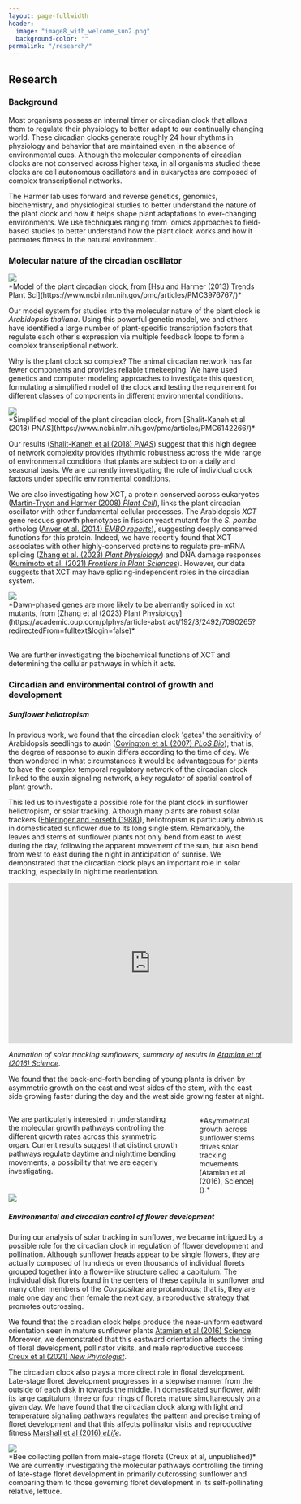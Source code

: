 ```yaml
---
layout: page-fullwidth
header:
  image: "image8_with_welcome_sun2.png"
  background-color: ""
permalink: "/research/"
---
```

<h2> Research</h2>

<h3>Background </h3>
Most organisms possess an internal timer or circadian clock that allows them to regulate their physiology to better adapt to our continually changing world. These circadian clocks generate roughly 24 hour rhythms in physiology and behavior that are maintained even in the absence of environmental cues. Although the molecular components of circadian clocks are not conserved across higher taxa, in all organisms studied these clocks are cell autonomous oscillators and in eukaryotes are composed of complex transcriptional networks.

The Harmer lab uses forward and reverse genetics, genomics, biochemistry, and physiological studies to better understand the nature of the plant clock and how it helps shape plant adaptations to ever-changing environments. We use techniques ranging from 'omics approaches to field-based studies to better understand how the plant clock works and how it promotes fitness in the natural environment.

<h3>Molecular nature of the circadian oscillator</h3>

<div class="small-6 columns"><img src="{{site.baseurl}}/assets/img/research/polly-model-full.png">
</div>
*Model of the plant circadian clock, from [Hsu and Harmer (2013) Trends Plant Sci](https://www.ncbi.nlm.nih.gov/pmc/articles/PMC3976767/)*

Our model system for studies into the molecular nature of the plant clock is *Arabidopsis thaliana*. Using this powerful genetic model, we and others have identified a large number of plant-specific transcription factors that regulate each other's expression via multiple feedback loops to form a complex transcriptional network.

<div class="spacer"></div>

Why is the plant clock so complex? The animal circadian network has far fewer components and provides reliable timekeeping. We have used genetics and computer modeling approaches to investigate this question, formulating a simplified model of the clock and testing the requirement for different classes of components in different environmental conditions.

<div class="spacer"></div>

<div class="small-6 columns"><img src="{{site.baseurl}}/assets/img/research/akiva-simple-clock-smlr.png">
</div>
*Simplified model of the plant circadian clock, from [Shalit-Kaneh et al (2018) PNAS](https://www.ncbi.nlm.nih.gov/pmc/articles/PMC6142266/)*

Our results ([Shalit-Kaneh et al (2018) *PNAS*](https://www.ncbi.nlm.nih.gov/pmc/articles/PMC6142266/)) suggest that this high degree of network complexity provides rhythmic robustness across the wide range of environmental conditions that plants are subject to on a daily and seasonal basis. We are currently investigating the role of individual clock factors under specific environmental conditions.

<div class="spacer"></div>

We are also investigating how XCT, a protein conserved across eukaryotes ([Martin-Tryon and Harmer (2008) *Plant Cell*](http://www.plantcell.org/content/plantcell/20/5/1244.full.pdf)), links the plant circadian oscillator with other fundamental cellular processes. The Arabidopsis *XCT* gene rescues growth phenotypes in fission yeast mutant for the *S. pombe* ortholog  ([Anver et al. (2014) *EMBO reports*](http://embor.embopress.org/content/15/8/894.long)), suggesting deeply conserved functions for this protein. Indeed, we have recently found that XCT associates with other highly-conserved proteins to regulate pre-mRNA splicing ([Zhang et al. (2023) *Plant Physiology*](https://academic.oup.com/plphys/article-abstract/192/3/2492/7090265?redirectedFrom=fulltext&login=false)) and DNA damage responses ([Kumimoto et al. (2021) *Frontiers in Plant Sciences*](https://www.frontiersin.org/articles/10.3389/fpls.2021.707923/full)). However, our data suggests that XCT may have splicing-independent roles in the circadian system. 

<div class="small-6 columns"><img src="{{site.baseurl}}/assets/img/research/xct-phase-splicing.png">
</div>
*Dawn-phased genes are more likely to be aberrantly spliced in xct mutants, from [Zhang et al (2023) Plant Physiology](https://academic.oup.com/plphys/article-abstract/192/3/2492/7090265?redirectedFrom=fulltext&login=false)*
<div class="spacer"></div>
<br>

We are further investigating the biochemical functions of XCT and determining the cellular pathways in which it acts.
<br>

<h3>Circadian and environmental control of growth and development</h3>
<h5>Sunflower heliotropism</h5>

In previous work, we found that the circadian clock 'gates' the sensitivity of Arabidopsis seedlings to auxin ([Covington et al. (2007) *PLoS Bio*](https://journals.plos.org/plosbiology/article?id=10.1371/journal.pbio.0050222)); that is, the degree of response to auxin differs according to the time of day. We then wondered in what circumstances it would be advantageous for plants to have the complex temporal regulatory network of the circadian clock linked to the auxin signaling network, a key regulator of spatial control of plant growth.

This led us to investigate a possible role for the plant clock in sunflower heliotropism, or solar tracking. Although many plants are robust solar trackers ([Ehleringer and Forseth (1988)](https://www.cambridge.org/core/books/plant-canopies/diurnal-leaf-movements-and-productivity-in-canopies/0BCB482BCA3986A3156B6AEC150A2C47#)), heliotropism is particularly obvious in domesticated sunflower due to its long single stem. Remarkably, the leaves and stems of sunflower plants not only bend from east to west during the day, following the apparent movement of the sun, but also bend from west to east during the night in anticipation of sunrise. We demonstrated that the circadian clock plays an important role in solar tracking, especially in nightime reorientation.

<iframe width="560" height="315" src="https://www.youtube.com/embed/GCRNHdGXTi4" frameborder="0" allow="accelerometer; autoplay; encrypted-media; gyroscope; picture-in-picture" allowfullscreen></iframe>

*Animation of solar tracking sunflowers, summary of results in [Atamian et al (2016) Science](http://science.sciencemag.org/content/353/6299/587).*

We found that the back-and-forth bending of young plants is driven by asymmetric growth on the east and west sides of the stem, with the east side growing faster during the day and the west side growing faster at night.

<div class="small-6 columns" markdown="1">

We are particularly interested in understanding the molecular growth pathways controlling the different growth rates across this symmetric organ. Current results suggest that distinct growth pathways regulate daytime and nighttime bending movements, a possibility that we are eagerly investigating.
<div class="spacer"></div>
<br>
*Asymmetrical growth across sunflower stems drives solar tracking movements [Atamian et al (2016), Science]().*
</div>
<div class="small-6 columns">
<img src="{{site.baseurl}}/assets/img/research/stem-growth.jpg">
</div>

<h5>Environmental and circadian control of flower development</h5>

During our analysis of solar tracking in sunflower, we became intrigued by a possible role for the circadian clock in regulation of flower development and pollination. Although sunflower heads appear to be single flowers, they are actually composed of hundreds or even thousands of individual florets grouped together into a flower-like structure called a capitulum. The individual disk florets found in the centers of these capitula in sunflower and many other members of the *Compositae* are protandrous; that is, they are male one day and then female the next day, a reproductive strategy that promotes outcrossing.

We found that the circadian clock helps produce the near-uniform eastward orientation seen in mature sunflower plants [Atamian et al (2016) Science](http://science.sciencemag.org/content/353/6299/587). Moreover, we demonstrated that this eastward orientation affects the timing of floral development, pollinator visits, and male reproductive success [Creux et al (2021) *New Phytologist*](https://nph.onlinelibrary.wiley.com/doi/10.1111/nph.17627).

The circadian clock also plays a more direct role in floral development. Late-stage floret development progresses in  a stepwise manner from the outside of each disk in towards the middle. In domesticated sunflower, with its large capitulum, three or four rings of florets mature simultaneously on a given day. We have found that the circadian clock along with light and temperature signaling pathways regulates the pattern and precise timing of floret development and that this affects pollinator visits and reproductive fitness [Marshall et al (2016) *eLife*](https://elifesciences.org/articles/80984).

<div class="small-6 columns"><img src="{{site.baseurl}}/assets/img/research/bee-on-flower.png">
</div>
*Bee collecting pollen from male-stage florets (Creux et al, unpublished)*

<div class="spacer"></div>
We are currently investigating the molecular pathways controlling the timing of late-stage floret development in primarily outcrossing sunflower and comparing them to those governing floret development in its self-pollinating relative, lettuce.

